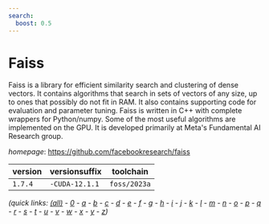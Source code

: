 ```yaml
---
search:
  boost: 0.5
---
```

# Faiss

Faiss is a library for efficient similarity search and clustering of dense  vectors. It contains algorithms that search in sets of vectors of any size, up  to ones that possibly do not fit in RAM. It also contains supporting code for  evaluation and parameter tuning. Faiss is written in C++ with complete  wrappers for Python/numpy. Some of the most useful algorithms are implemented  on the GPU. It is developed primarily at Meta's Fundamental AI Research group.

*homepage*: <https://github.com/facebookresearch/faiss>

version | versionsuffix | toolchain
--------|---------------|----------
``1.7.4`` | ``-CUDA-12.1.1`` | ``foss/2023a``


*(quick links: [(all)](../index.md) - [0](../0/index.md) - [a](../a/index.md) - [b](../b/index.md) - [c](../c/index.md) - [d](../d/index.md) - [e](../e/index.md) - [f](../f/index.md) - [g](../g/index.md) - [h](../h/index.md) - [i](../i/index.md) - [j](../j/index.md) - [k](../k/index.md) - [l](../l/index.md) - [m](../m/index.md) - [n](../n/index.md) - [o](../o/index.md) - [p](../p/index.md) - [q](../q/index.md) - [r](../r/index.md) - [s](../s/index.md) - [t](../t/index.md) - [u](../u/index.md) - [v](../v/index.md) - [w](../w/index.md) - [x](../x/index.md) - [y](../y/index.md) - [z](../z/index.md))*

